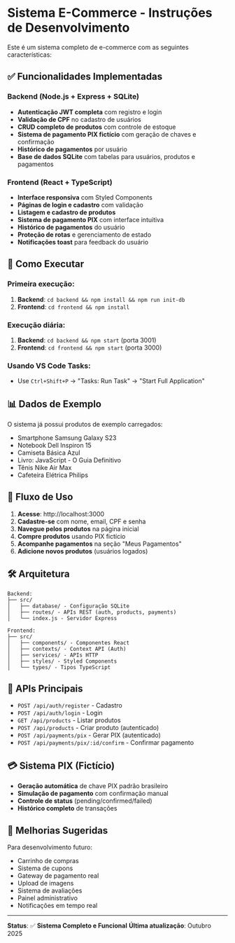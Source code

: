 <!-- Use this file to provide workspace-specific custom instructions to Copilot. For more details, visit https://code.visualstudio.com/docs/copilot/copilot-customization#_use-a-githubcopilotinstructionsmd-file -->

# Sistema E-Commerce - Instruções de Desenvolvimento

Este é um sistema completo de e-commerce com as seguintes características:

## ✅ Funcionalidades Implementadas

### Backend (Node.js + Express + SQLite)
- **Autenticação JWT completa** com registro e login
- **Validação de CPF** no cadastro de usuários
- **CRUD completo de produtos** com controle de estoque
- **Sistema de pagamento PIX fictício** com geração de chaves e confirmação
- **Histórico de pagamentos** por usuário
- **Base de dados SQLite** com tabelas para usuários, produtos e pagamentos

### Frontend (React + TypeScript)
- **Interface responsiva** com Styled Components
- **Páginas de login e cadastro** com validação
- **Listagem e cadastro de produtos** 
- **Sistema de pagamento PIX** com interface intuitiva
- **Histórico de pagamentos** do usuário
- **Proteção de rotas** e gerenciamento de estado
- **Notificações toast** para feedback do usuário

## 🚀 Como Executar

### Primeira execução:
1. **Backend**: `cd backend && npm install && npm run init-db`
2. **Frontend**: `cd frontend && npm install`

### Execução diária:
1. **Backend**: `cd backend && npm start` (porta 3001)
2. **Frontend**: `cd frontend && npm start` (porta 3000)

### Usando VS Code Tasks:
- Use `Ctrl+Shift+P` → "Tasks: Run Task" → "Start Full Application"

## 📊 Dados de Exemplo

O sistema já possui produtos de exemplo carregados:
- Smartphone Samsung Galaxy S23
- Notebook Dell Inspiron 15  
- Camiseta Básica Azul
- Livro: JavaScript - O Guia Definitivo
- Tênis Nike Air Max
- Cafeteira Elétrica Philips

## 🔐 Fluxo de Uso

1. **Acesse**: http://localhost:3000
2. **Cadastre-se** com nome, email, CPF e senha
3. **Navegue pelos produtos** na página inicial
4. **Compre produtos** usando PIX fictício
5. **Acompanhe pagamentos** na seção "Meus Pagamentos"
6. **Adicione novos produtos** (usuários logados)

## 🛠️ Arquitetura

```
Backend:
├── src/
│   ├── database/ - Configuração SQLite
│   ├── routes/ - APIs REST (auth, products, payments)
│   └── index.js - Servidor Express

Frontend:
├── src/
│   ├── components/ - Componentes React
│   ├── contexts/ - Context API (Auth)
│   ├── services/ - APIs HTTP
│   ├── styles/ - Styled Components
│   └── types/ - Tipos TypeScript
```

## 🎯 APIs Principais

- `POST /api/auth/register` - Cadastro
- `POST /api/auth/login` - Login  
- `GET /api/products` - Listar produtos
- `POST /api/products` - Criar produto (autenticado)
- `POST /api/payments/pix` - Gerar PIX (autenticado)
- `POST /api/payments/pix/:id/confirm` - Confirmar pagamento

## 💳 Sistema PIX (Fictício)

- **Geração automática** de chave PIX padrão brasileiro
- **Simulação de pagamento** com confirmação manual
- **Controle de status** (pending/confirmed/failed)
- **Histórico completo** de transações

## 🔧 Melhorias Sugeridas

Para desenvolvimento futuro:
- Carrinho de compras
- Sistema de cupons
- Gateway de pagamento real
- Upload de imagens
- Sistema de avaliações
- Painel administrativo
- Notificações em tempo real

---

**Status**: ✅ **Sistema Completo e Funcional**
**Última atualização**: Outubro 2025
